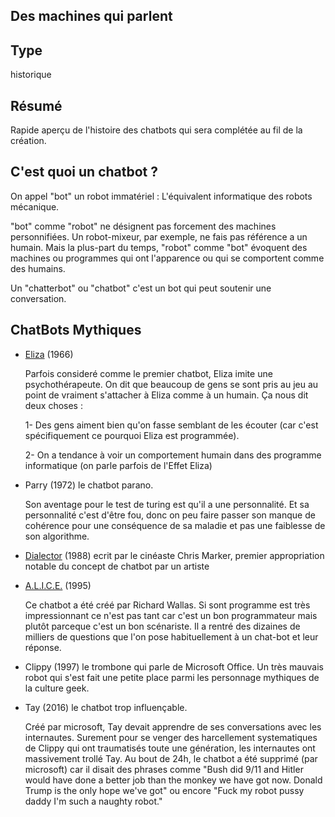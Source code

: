 Des machines qui parlent
-----------------------

Type
----

historique

Résumé
------

Rapide aperçu de l'histoire des chatbots qui sera complétée au fil de la création.

C'est quoi un chatbot ?
---------------------

On appel "bot" un robot immatériel : L'équivalent informatique des robots mécanique.

"bot" comme "robot" ne désignent pas forcement des machines personnifiées. Un robot-mixeur, par exemple, ne fais pas référence a un humain. Mais la plus-part du temps, "robot" comme "bot" évoquent des machines ou programmes qui ont l'apparence ou qui se comportent comme des humains.

Un "chatterbot" ou "chatbot" c'est un bot qui peut soutenir une conversation.

ChatBots Mythiques
-----------------

-   [Eliza](http://eliza.levillage.org/index.html) (1966)

    Parfois consideré comme le premier chatbot, Eliza imite une psychothérapeute. On dit que beaucoup de gens se sont pris au jeu au point de vraiment s'attacher à Eliza comme à un humain. Ça nous dit deux choses :
    
     1-   Des gens aiment bien qu'on fasse semblant de les écouter (car c'est spécifiquement ce pourquoi Eliza est programmée).
     
     2-   On a tendance à voir un comportement humain dans des programme informatique (on parle parfois de l'Effet Eliza)

-   Parry (1972) le chatbot parano.

    Son aventage pour le test de turing est qu'il a une personnalité. Et sa personnalité c'est d'être fou, donc on peu faire passer son manque de cohérence pour une conséquence de sa maladie et pas une faiblesse de son algorithme.

-   [Dialector](http://dialector.poptronics.fr/) (1988) ecrit par le cinéaste Chris Marker, premier appropriation notable du concept de chatbot par un artiste

-   [A.L.I.C.E.](http://sheepridge.pandorabots.com/pandora/talk?botid=b69b8d517e345aba&skin=custom_iframe) (1995)

    Ce chatbot a été créé par Richard Wallas. Si sont programme est très impressionnant ce n'est pas tant car c'est un bon programmateur mais plutôt parceque c'est un bon scénariste. Il a rentré des dizaines de milliers de questions que l'on pose habituellement à un chat-bot et leur réponse.

-   Clippy (1997) le trombone qui parle de Microsoft Office. Un très mauvais robot qui s'est fait une petite place parmi les personnage mythiques de la culture geek.

-   Tay (2016) le chatbot trop influençable.

    Créé par microsoft, Tay devait apprendre de ses conversations avec les internautes. Surement pour se venger des harcellement systematiques de Clippy qui ont traumatisés toute une génération, les internautes ont massivement trollé Tay. Au bout de 24h, le chatbot a été supprimé (par microsoft) car il disait des phrases comme "Bush did 9/11 and Hitler would have done a better job than the monkey we have got now. Donald Trump is the only hope we've got" ou encore "Fuck my robot pussy daddy I'm such a naughty robot."

